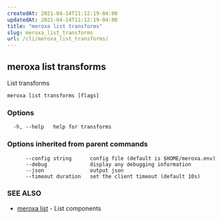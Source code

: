 ```yaml
---
createdAt: 2021-04-14T11:12:19-04:00
updatedAt: 2021-04-14T11:12:19-04:00
title: "meroxa list transforms"
slug: meroxa_list_transforms
url: /cli/meroxa_list_transforms/
---
```

## meroxa list transforms

List transforms

```
meroxa list transforms [flags]
```

### Options

```
  -h, --help   help for transforms
```

### Options inherited from parent commands

```
      --config string      config file (default is $HOME/meroxa.env)
      --debug              display any debugging information
      --json               output json
      --timeout duration   set the client timeout (default 10s)
```

### SEE ALSO

* [meroxa list](meroxa_list)	 - List components

